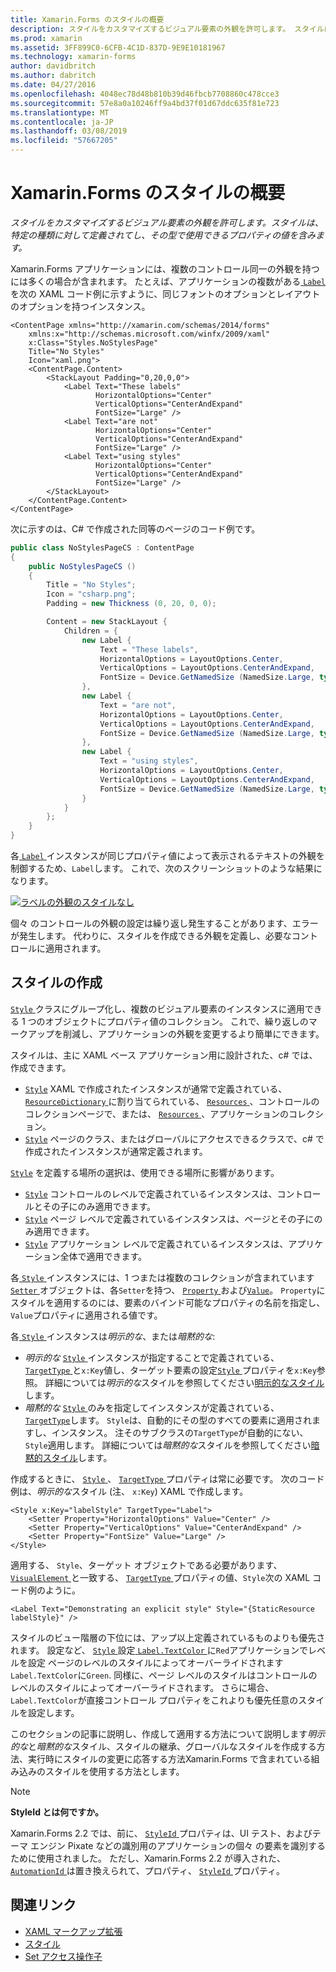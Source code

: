 ```yaml
---
title: Xamarin.Forms のスタイルの概要
description: スタイルをカスタマイズするビジュアル要素の外観を許可します。 スタイルは、特定の種類に対して定義されてし、その型で使用できるプロパティの値を含みます。
ms.prod: xamarin
ms.assetid: 3FF899C0-6CFB-4C1D-837D-9E9E10181967
ms.technology: xamarin-forms
author: davidbritch
ms.author: dabritch
ms.date: 04/27/2016
ms.openlocfilehash: 4048ec78d48b810b39d46fbcb7708860c478cce3
ms.sourcegitcommit: 57e8a0a10246ff9a4bd37f01d67ddc635f81e723
ms.translationtype: MT
ms.contentlocale: ja-JP
ms.lasthandoff: 03/08/2019
ms.locfileid: "57667205"
---
```

# <a name="introduction-to-xamarinforms-styles"></a>Xamarin.Forms のスタイルの概要

_スタイルをカスタマイズするビジュアル要素の外観を許可します。スタイルは、特定の種類に対して定義されてし、その型で使用できるプロパティの値を含みます。_

Xamarin.Forms アプリケーションには、複数のコントロール同一の外観を持つには多くの場合が含まれます。 たとえば、アプリケーションの複数がある[ `Label` ](xref:Xamarin.Forms.Label)を次の XAML コード例に示すように、同じフォントのオプションとレイアウトのオプションを持つインスタンス。

```xaml
<ContentPage xmlns="http://xamarin.com/schemas/2014/forms"
    xmlns:x="http://schemas.microsoft.com/winfx/2009/xaml"
    x:Class="Styles.NoStylesPage"
    Title="No Styles"
    Icon="xaml.png">
    <ContentPage.Content>
        <StackLayout Padding="0,20,0,0">
            <Label Text="These labels"
                   HorizontalOptions="Center"
                   VerticalOptions="CenterAndExpand"
                   FontSize="Large" />
            <Label Text="are not"
                   HorizontalOptions="Center"
                   VerticalOptions="CenterAndExpand"
                   FontSize="Large" />
            <Label Text="using styles"
                   HorizontalOptions="Center"
                   VerticalOptions="CenterAndExpand"
                   FontSize="Large" />
        </StackLayout>
    </ContentPage.Content>
</ContentPage>
```

次に示すのは、C# で作成された同等のページのコード例です。

```csharp
public class NoStylesPageCS : ContentPage
{
    public NoStylesPageCS ()
    {
        Title = "No Styles";
        Icon = "csharp.png";
        Padding = new Thickness (0, 20, 0, 0);

        Content = new StackLayout {
            Children = {
                new Label {
                    Text = "These labels",
                    HorizontalOptions = LayoutOptions.Center,
                    VerticalOptions = LayoutOptions.CenterAndExpand,
                    FontSize = Device.GetNamedSize (NamedSize.Large, typeof(Label))
                },
                new Label {
                    Text = "are not",
                    HorizontalOptions = LayoutOptions.Center,
                    VerticalOptions = LayoutOptions.CenterAndExpand,
                    FontSize = Device.GetNamedSize (NamedSize.Large, typeof(Label))
                },
                new Label {
                    Text = "using styles",
                    HorizontalOptions = LayoutOptions.Center,
                    VerticalOptions = LayoutOptions.CenterAndExpand,
                    FontSize = Device.GetNamedSize (NamedSize.Large, typeof(Label))
                }
            }
        };
    }
}
```

各[ `Label` ](xref:Xamarin.Forms.Label)インスタンスが同じプロパティ値によって表示されるテキストの外観を制御するため、`Label`します。 これで、次のスクリーンショットのような結果になります。

[![](introduction-images/no-styles.png "ラベルの外観のスタイルなし")](introduction-images/no-styles-large.png#lightbox "外観のスタイルなしのラベル")

個々 のコントロールの外観の設定は繰り返し発生することがあります、エラーが発生します。 代わりに、スタイルを作成できる外観を定義し、必要なコントロールに適用されます。

## <a name="create-a-style"></a>スタイルの作成

[ `Style` ](xref:Xamarin.Forms.Style)クラスにグループ化し、複数のビジュアル要素のインスタンスに適用できる 1 つのオブジェクトにプロパティ値のコレクション。 これで、繰り返しのマークアップを削減し、アプリケーションの外観を変更するより簡単にできます。

スタイルは、主に XAML ベース アプリケーション用に設計された、c# では、作成できます。

- [`Style`](xref:Xamarin.Forms.Style) XAML で作成されたインスタンスが通常で定義されている、 [ `ResourceDictionary` ](xref:Xamarin.Forms.ResourceDictionary)に割り当てられている、 [ `Resources` ](xref:Xamarin.Forms.VisualElement.Resources) 、コントロールのコレクションページで、または、 [ `Resources` ](xref:Xamarin.Forms.Application.Resources) 、アプリケーションのコレクション。
- [`Style`](xref:Xamarin.Forms.Style) ページのクラス、またはグローバルにアクセスできるクラスで、c# で作成されたインスタンスが通常定義されます。

[`Style`](xref:Xamarin.Forms.Style) を定義する場所の選択は、使用できる場所に影響があります。

- [`Style`](xref:Xamarin.Forms.Style) コントロールのレベルで定義されているインスタンスは、コントロールとその子にのみ適用できます。
- [`Style`](xref:Xamarin.Forms.Style) ページ レベルで定義されているインスタンスは、ページとその子にのみ適用できます。
- [`Style`](xref:Xamarin.Forms.Style) アプリケーション レベルで定義されているインスタンスは、アプリケーション全体で適用できます。

各[ `Style` ](xref:Xamarin.Forms.Style)インスタンスには、1 つまたは複数のコレクションが含まれています[ `Setter` ](xref:Xamarin.Forms.Setter)オブジェクトは、各`Setter`を持つ、 [ `Property` ](xref:Xamarin.Forms.Setter.Property)および[`Value`](xref:Xamarin.Forms.Setter.Value)。 `Property`にスタイルを適用するのには、要素のバインド可能なプロパティの名前を指定し、`Value`プロパティに適用される値です。

各[ `Style` ](xref:Xamarin.Forms.Style)インスタンスは*明示的な*、または*暗黙的な*:

- *明示的な* [ `Style` ](xref:Xamarin.Forms.Style)インスタンスが指定することで定義されている、 [ `TargetType` ](xref:Xamarin.Forms.Style.TargetType)と`x:Key`値し、ターゲット要素の設定[`Style` ](xref:Xamarin.Forms.VisualElement.Style)プロパティを`x:Key`参照。 詳細については*明示的な*スタイルを参照してください[明示的なスタイル](~/xamarin-forms/user-interface/styles/explicit.md)します。
- *暗黙的な* [ `Style` ](xref:Xamarin.Forms.Style)のみを指定してインスタンスが定義されている、 [ `TargetType`](xref:Xamarin.Forms.Style.TargetType)します。 `Style`は、自動的にその型のすべての要素に適用されますし、インスタンス。 注そのサブクラスの`TargetType`が自動的にない、`Style`適用します。 詳細については*暗黙的な*スタイルを参照してください[暗黙的スタイル](~/xamarin-forms/user-interface/styles/implicit.md)します。

作成するときに、 [ `Style` ](xref:Xamarin.Forms.Style)、 [ `TargetType` ](xref:Xamarin.Forms.Style.TargetType)プロパティは常に必要です。 次のコード例は、*明示的な*スタイル (注、 `x:Key`) XAML で作成します。

```xaml
<Style x:Key="labelStyle" TargetType="Label">
    <Setter Property="HorizontalOptions" Value="Center" />
    <Setter Property="VerticalOptions" Value="CenterAndExpand" />
    <Setter Property="FontSize" Value="Large" />
</Style>
```

適用する、 `Style`、ターゲット オブジェクトである必要があります、 [ `VisualElement` ](xref:Xamarin.Forms.VisualElement)と一致する、 [ `TargetType` ](xref:Xamarin.Forms.Style.TargetType)プロパティの値、`Style`次の XAML コード例のように。

```xaml
<Label Text="Demonstrating an explicit style" Style="{StaticResource labelStyle}" />
```

スタイルのビュー階層の下位には、アップ以上定義されているものよりも優先されます。 設定など、 [ `Style` ](xref:Xamarin.Forms.Style)設定[ `Label.TextColor` ](xref:Xamarin.Forms.Label.TextColor)に`Red`アプリケーションでレベルを設定 ページのレベルのスタイルによってオーバーライドされます`Label.TextColor`に`Green`. 同様に、ページ レベルのスタイルはコントロールのレベルのスタイルによってオーバーライドされます。 さらに場合、`Label.TextColor`が直接コントロール プロパティをこれよりも優先任意のスタイルを設定します。

このセクションの記事に説明し、作成して適用する方法について説明します*明示的な*と*暗黙的な*スタイル、スタイルの継承、グローバルなスタイルを作成する方法、実行時にスタイルの変更に応答する方法Xamarin.Forms で含まれている組み込みのスタイルを使用する方法とします。

> [!NOTE]
> **StyleId とは何ですか。**
>
> Xamarin.Forms 2.2 では、前に、 [ `StyleId` ](xref:Xamarin.Forms.Element.StyleId)プロパティは、UI テスト、およびテーマ エンジン Pixate などの識別用のアプリケーションの個々 の要素を識別するために使用されました。 ただし、Xamarin.Forms 2.2 が導入された、 [ `AutomationId` ](xref:Xamarin.Forms.Element.AutomationId)は置き換えられて、プロパティ、 [ `StyleId` ](xref:Xamarin.Forms.Element.StyleId)プロパティ。

## <a name="related-links"></a>関連リンク

- [XAML マークアップ拡張](~/xamarin-forms/xaml/xaml-basics/xaml-markup-extensions.md)
- [スタイル](xref:Xamarin.Forms.Style)
- [Set アクセス操作子](xref:Xamarin.Forms.Setter)
